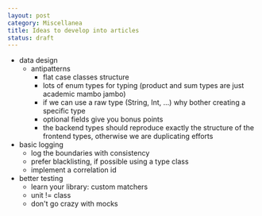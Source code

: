 ```yaml
---
layout: post
category: Miscellanea
title: Ideas to develop into articles
status: draft
---
```


- data design
  - antipatterns 
    - flat case classes structure
    - lots of enum types for typing (product and sum types are just academic mambo jambo)
    - if we can use a raw type (String, Int, ...) why bother creating a specific type
    - optional fields give you bonus points
    - the backend types should reproduce exactly the structure of the frontend types, otherwise we are duplicating efforts
- basic logging
  - log the boundaries with consistency
  - prefer blacklisting, if possible using a type class
  - implement a correlation id
- better testing
  - learn your library: custom matchers
  - unit != class
  - don't go crazy with mocks
